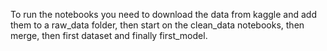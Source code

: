To run the notebooks you need to download the data from kaggle and add them to a raw_data folder, then start on the clean_data notebooks, then merge, then first dataset and finally first_model.
